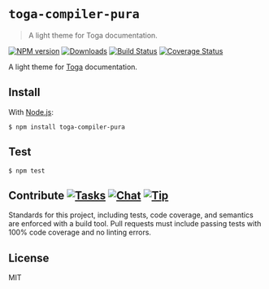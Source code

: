 # `toga-compiler-pura`

> A light theme for Toga documentation.

[![NPM version][npm-img]][npm-url] [![Downloads][downloads-img]][npm-url] [![Build Status][travis-img]][travis-url] [![Coverage Status][coveralls-img]][coveralls-url]

A light theme for [Toga](http://togajs.github.io) documentation.

## Install

With [Node.js](http://nodejs.org):

    $ npm install toga-compiler-pura

## Test

    $ npm test

## Contribute [![Tasks][waffle-img]][waffle-url] [![Chat][gitter-img]][gitter-url] [![Tip][gittip-img]][gittip-url]

Standards for this project, including tests, code coverage, and semantics are enforced with a build tool. Pull requests must include passing tests with 100% code coverage and no linting errors.

## License

MIT

[coveralls-img]: http://img.shields.io/coveralls/togajs/toga-compiler-pura/master.svg?style=flat-square
[coveralls-url]: https://coveralls.io/r/togajs/toga-compiler-pura
[downloads-img]: http://img.shields.io/npm/dm/toga-compiler-pura.svg?style=flat-square
[gitter-img]:    http://img.shields.io/badge/chat-togajs/toga-compiler-pura-blue.svg?style=flat-square
[gitter-url]:    https://gitter.im/togajs/toga-compiler-pura
[gittip-img]:    http://img.shields.io/gittip/shannonmoeller.svg?style=flat-square
[gittip-url]:    https://www.gittip.com/shannonmoeller
[npm-img]:       http://img.shields.io/npm/v/toga-compiler-pura.svg?style=flat-square
[npm-url]:       https://npmjs.org/package/toga-compiler-pura
[travis-img]:    http://img.shields.io/travis/togajs/toga-compiler-pura.svg?style=flat-square
[travis-url]:    https://travis-ci.org/togajs/toga-compiler-pura
[waffle-img]:    http://img.shields.io/github/issues/togajs/toga-compiler-pura.svg?style=flat-square
[waffle-url]:    http://waffle.io/togajs/toga-compiler-pura
